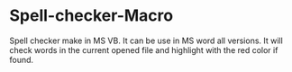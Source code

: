 # Spell-checker-Macro
Spell checker make in MS VB. It can be use in MS word all versions. It will check words in the current opened file and highlight with the red color if found.
